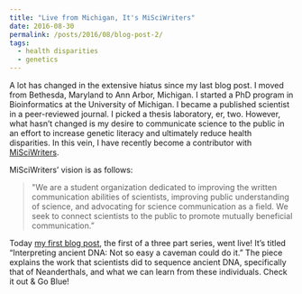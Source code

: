```yaml
---
title: "Live from Michigan, It's MiSciWriters"
date: 2016-08-30
permalink: /posts/2016/08/blog-post-2/
tags:
  - health disparities
  - genetics
---
```


A lot has changed in the extensive hiatus since my last blog post. I moved from Bethesda, Maryland to Ann Arbor, Michigan. I started a PhD program in Bioinformatics at the University of Michigan. I became a published scientist in a peer-reviewed journal. I picked a thesis laboratory, er, two. However, what hasn’t changed is my desire to communicate science to the public in an effort to increase genetic literacy and ultimately reduce health disparities. In this vein, I have recently become a contributor with [MiSciWriters](https://misciwriters.com).

MiSciWriters’ vision is as follows:

> "We are a student organization dedicated to improving the written communication abilities of scientists, improving public understanding of science, and advocating for science communication as a field. We seek to connect scientists to the public to promote mutually beneficial communication.”

Today [my first blog post](https://misciwriters.com/2016/08/30/interpreting-ancient-dna-not-so-easy-a-caveman-could-do-it/), the first of a three part series, went live! It’s titled “Interpreting ancient DNA: Not so easy a caveman could do it.”  The piece explains the work that scientists did to sequence ancient DNA, specifically that of Neanderthals, and what we can learn from these individuals. Check it out & Go Blue!
